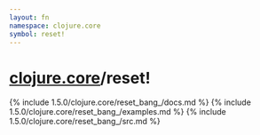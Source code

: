 ```yaml
---
layout: fn
namespace: clojure.core
symbol: reset!
---
```


# [clojure.core](../)/reset!

{% include 1.5.0/clojure.core/reset_bang_/docs.md %}
{% include 1.5.0/clojure.core/reset_bang_/examples.md %}
{% include 1.5.0/clojure.core/reset_bang_/src.md %}

